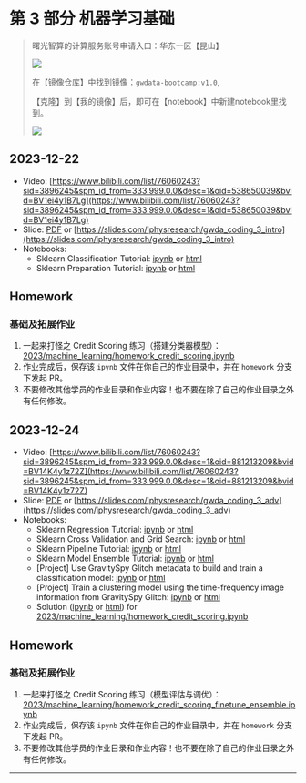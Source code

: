 

# 第 3 部分 机器学习基础

> 曙光智算的计算服务账号申请入口：华东一区【昆山】
> 
> ![](https://cdn.sa.net/2023/12/22/8mG4fpAkhnLTyNW.jpg)
>
> 在【镜像仓库】中找到镜像：`gwdata-bootcamp:v1.0`,
>
> 【克隆】到【我的镜像】后，即可在【notebook】中新建notebook里找到。
>
> ![](https://cdn.sa.net/2023/12/22/Xs7UFtfa9g4ScTD.jpg)


## 2023-12-22
- Video: [https://www.bilibili.com/list/76060243?sid=3896245&spm_id_from=333.999.0.0&desc=1&oid=538650039&bvid=BV1ei4y1B7Lg](https://www.bilibili.com/list/76060243?sid=3896245&spm_id_from=333.999.0.0&desc=1&oid=538650039&bvid=BV1ei4y1B7Lg)
- Slide: [PDF](./slide_ml_1.pdf) or [https://slides.com/iphysresearch/gwda_coding_3_intro](https://slides.com/iphysresearch/gwda_coding_3_intro)
- Notebooks:
  - Sklearn Classification Tutorial: [ipynb](./sklearn_classification.ipynb) or [html](./sklearn_classification.html)
  - Sklearn Preparation Tutorial: [ipynb](./sklearn_preparation.ipynb) or [html](./sklearn_preparation.html)


## Homework

### 基础及拓展作业

1. 一起来打怪之 Credit Scoring 练习（搭建分类器模型）：[2023/machine_learning/homework_credit_scoring.ipynb](./homework_credit_scoring.ipynb)
2. 作业完成后，保存该 `ipynb` 文件在你自己的作业目录中，并在 `homework` 分支下发起 PR。
3. 不要修改其他学员的作业目录和作业内容！也不要在除了自己的作业目录之外有任何修改。


## 2023-12-24
- Video: [https://www.bilibili.com/list/76060243?sid=3896245&spm_id_from=333.999.0.0&desc=1&oid=881213209&bvid=BV14K4y1z72Z](https://www.bilibili.com/list/76060243?sid=3896245&spm_id_from=333.999.0.0&desc=1&oid=881213209&bvid=BV14K4y1z72Z)
- Slide: [PDF](./slide_ml_2.pdf) or [https://slides.com/iphysresearch/gwda_coding_3_adv](https://slides.com/iphysresearch/gwda_coding_3_adv)
- Notebooks:
  - Sklearn Regression Tutorial: [ipynb](./sklearn_regression.ipynb) or [html](./sklearn_regression.html)
  - Sklearn Cross Validation and Grid Search: [ipynb](./sklearn_cross_validation_and_grid_search.ipynb) or [html](./sklearn_cross_validation_and_grid_search.html)
  - Sklearn Pipeline Tutorial: [ipynb](./sklearn_pipeline.ipynb) or [html](./sklearn_pipeline.html)
  - Sklearn Model Ensemble Tutorial: [ipynb](./sklearn_model_ensemble.ipynb) or [html](./sklearn_model_ensemble.html)
  - [Project] Use GravitySpy Glitch metadata to build and train a classification model: [ipynb](./sklearn_gravityspy_glitch_classification.ipynb) or [html](./sklearn_gravityspy_glitch_classification.html)
  - [Project] Train a clustering model using the time-frequency image information from GravitySpy Glitch: [ipynb](./sklearn_gravityspy_glitch_cluster_analysis.ipynb) or [html](./sklearn_gravityspy_glitch_cluster_analysis.html)
  - Solution ([ipynb](./CreditScoring.ipynb) or [html](./CreditScoring.html)) for [2023/machine_learning/homework_credit_scoring.ipynb](./homework_credit_scoring.ipynb)

## Homework

### 基础及拓展作业

1. 一起来打怪之 Credit Scoring 练习（模型评估与调优）：[2023/machine_learning/homework_credit_scoring_finetune_ensemble.ipynb](./homework_credit_scoring_finetune_ensemble.ipynb)
2. 作业完成后，保存该 `ipynb` 文件在你自己的作业目录中，并在 `homework` 分支下发起 PR。
3. 不要修改其他学员的作业目录和作业内容！也不要在除了自己的作业目录之外有任何修改。

---

